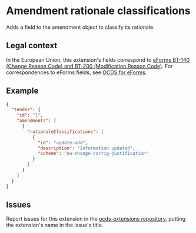 # Amendment rationale classifications

Adds a field to the amendment object to classify its rationale.

## Legal context

In the European Union, this extension's fields correspond to [eForms BT-140 (Change Reason Code) and BT-200 (Modification Reason Code)](https://docs.ted.europa.eu/eforms/latest/reference/business-terms/). For correspondences to eForms fields, see [OCDS for eForms](https://standard.open-contracting.org/profiles/eforms/latest/en/).

## Example

```json
{
  "tender": {
    "id": "1",
    "amendments": [
      {
        "rationaleClassifications": [
          {
            "id": "update-add",
            "description": "Information updated",
            "scheme": "eu-change-corrig-justification"
          }
        ]
      }
    ]
  }
}
```

## Issues

Report issues for this extension in the [ocds-extensions repository](https://github.com/open-contracting/ocds-extensions/issues), putting the extension's name in the issue's title.
